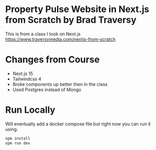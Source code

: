 # Property Pulse Website in Next.js from Scratch by Brad Traversy

This is from a class I took on Next.js https://www.traversymedia.com/nextjs-from-scratch

# Changes from Course

- Next.js 15
- Tailwindcss 4
- Broke components up better then in the class
- Used Postgres instead of Mongo

# Run Locally

Will eventually add a docker compose file but right now you can run it using.

```bash
npm install
npm run dev
```
